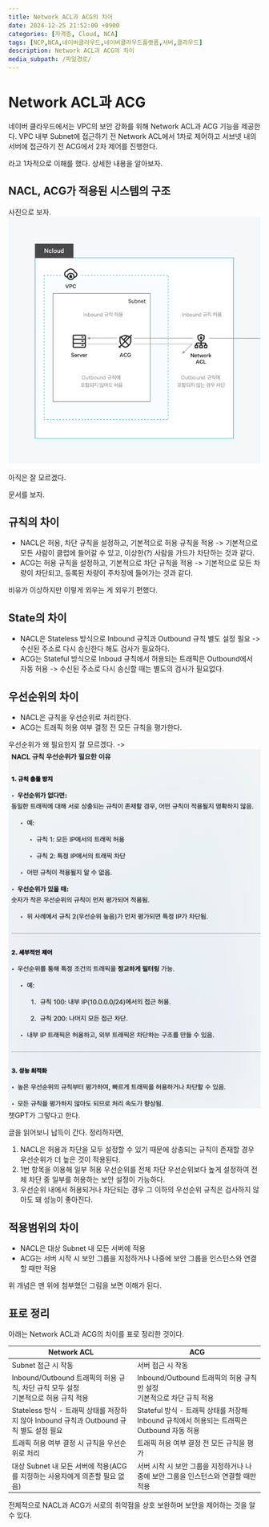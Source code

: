 ```yaml
---
title: Network ACL과 ACG의 차이
date: 2024-12-25 21:52:00 +0900
categories: [자격증, Cloud, NCA]
tags: [NCP,NCA,네이버클라우드,네이버클라우드플랫폼,서버,클라우드]
description: Network ACL과 ACG의 차이
media_subpath: /파일경로/
---
```


# Network ACL과 ACG

네이버 클라우드에서는 VPC의 보안 강화를 위해 Network ACL과 ACG 기능을 제공한다.
VPC 내부 Subnet에 접근하기 전 Network ACL에서 1차로 제어하고
서브넷 내의 서버에 접근하기 전 ACG에서 2차 제어를 진행한다.

라고 1차적으로 이해를 했다. 상세한 내용을 알아보자.

## NACL, ACG가 적용된 시스템의 구조
사진으로 보자.
![img.png](../assets/NACL_ACG_img/NACL_ACG_structure.png)

아직은 잘 모르겠다.

문서를 보자.

## 규칙의 차이
- NACL은 허용, 차단 규칙을 설정하고, 기본적으로 허용 규칙을 적용 -> 기본적으로 모든 사람이 클럽에 들어갈 수 있고, 이상한(?) 사람을 가드가 차단하는 것과 같다.
- ACG는 허용 규칙을 설정하고, 기본적으로 차단 규칙을 적용 -> 기본적으로 모든 차량이 차단되고, 등록된 차량이 주차장에 들어가는 것과 같다.

비유가 이상하지만 이렇게 외우는 게 외우기 편했다.

## State의 차이
- NACL은 Stateless 방식으로 Inbound 규칙과 Outbound 규칙 별도 설정 필요 -> 수신된 주소로 다시 송신한다 해도 검사가 필요하다.
- ACG는 Stateful 방식으로 Inboud 규칙에서 허용되는 트래픽은 Outbound에서 자동 허용 -> 수신된 주소로 다시 송신할 때는 별도의 검사가 필요없다.

## 우선순위의 차이
- NACL은 규칙을 우선순위로 처리한다.
- ACG는 트래픽 허용 여부 결정 전 모든 규칙을 평가한다.

우선순위가 왜 필요한지 잘 모르겠다.
-> ![img.png](../assets/NACL_ACG_img/NACL_priority_reason.png)
챗GPT가 그렇다고 한다.

글을 읽어보니 납득이 간다. 정리하자면,
1. NACL은 허용과 차단을 모두 설정할 수 있기 때문에 상충되는 규칙이 존재할 경우 우선순위가 더 높은 것이 적용된다.
2. 1번 항목을 이용해 일부 허용 우선순위를 전체 차단 우선순위보다 높게 설정하여 전체 차단 중 일부를 허용하는 보안 설정이 가능하다.
3. 우선순위 내에서 허용되거나 차단되는 경우 그 이하의 우선순위 규칙은 검사하지 않아도 돼 성능이 좋아진다.

## 적용범위의 차이
- NACL은 대상 Subnet 내 모든 서버에 적용
- ACG는 서버 시작 시 보안 그룹을 지정하거나 나중에 보안 그룹을 인스턴스와 연결할 때만 적용

위 개념은 맨 위에 첨부했던 그림을 보면 이해가 된다.

## 표로 정리

아래는 Network ACL과 ACG의 차이를 표로 정리한 것이다.

|Network ACL|ACG|
|------|---|
|Subnet 접근 시 작동|서버 접근 시 작동|
|Inbound/Outbound 트래픽의 허용 규칙, 차단 규칙 모두 설정<br/>기본적으로 허용 규칙 적용|Inbound/Outbound 트래픽의 허용 규칙만 설정<br/>기본적으로 차단 규칙 적용|
|Stateless 방식 - 트래픽 상태를 저장하지 않아 Inbound 규칙과 Outbound 규칙 별도 설정 필요|Stateful 방식 - 트래픽 상태를 저장해 Inbound 규칙에서 허용되는 트래픽은 Outbound 자동 허용|
|트래픽 허용 여부 결정 시 규칙을 우선순위로 처리| 트래픽 허용 여부 결정 전 모든 규칙을 평가|
|대상 Subnet 내 모든 서버에 적용(ACG를 지정하는 사용자에게 의존할 필요 없음)|서버 시작 시 보안 그룹을 지정하거나 나중에 보안 그룹을 인스턴스와 연결할 때만 적용|

전체적으로 NACL과 ACG가 서로의 취약점을 상호 보완하며 보안을 제어하는 것을 알 수 있다.


